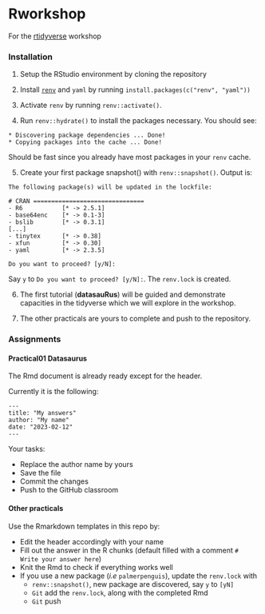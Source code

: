 # Rworkshop

For the [rtidyverse](https://rworkshop.uni.lu) workshop 

### Installation

1. Setup the RStudio environment by cloning the repository

2. Install [`renv`](https://rstudio.github.io/renv/articles/renv.html) and `yaml` by running `install.packages(c("renv", "yaml"))`

3. Activate `renv` by running `renv::activate()`. 

4. Run `renv::hydrate()` to install the packages necessary. You should see:

```
* Discovering package dependencies ... Done!
* Copying packages into the cache ... Done!
```

Should be fast since you already have most packages in your `renv` cache.

5. Create your first package snapshot() with `renv::snapshot()`. Output is:

```
The following package(s) will be updated in the lockfile:

# CRAN ===============================
- R6           [* -> 2.5.1]
- base64enc    [* -> 0.1-3]
- bslib        [* -> 0.3.1]
[...]
- tinytex      [* -> 0.38]
- xfun         [* -> 0.30]
- yaml         [* -> 2.3.5]

Do you want to proceed? [y/N]: 
```

Say `y` to `Do you want to proceed? [y/N]:`. The `renv.lock` is created.

6. The first tutorial (**datasauRus**) will be guided and demonstrate capacities in the tidyverse which we will explore in the workshop.

7. The other practicals are yours to complete and push to the repository. 

### Assignments

#### Practical01 Datasaurus

The Rmd document is already ready except for the header.


Currently it is the following:

~~~
---
title: "My answers"
author: "My name"
date: "2023-02-12"
---
~~~

Your tasks:

- Replace the author name by yours
- Save the file
- Commit the changes
- Push to the GitHub classroom

#### Other practicals

Use the Rmarkdown templates in this repo by:

- Edit the header accordingly with your name
- Fill out the answer in the R chunks (default filled with a comment `# Write your answer here`)
- Knit the Rmd to check if everything works well
- If you use a new package (_i.e_ `palmerpenguis`), update the `renv.lock` with 
    + `renv::snapshot()`, new package are discovered, say `y` to `[yN]`
    + `Git` add the `renv.lock`, along with the completed Rmd
    + `Git` push
